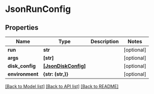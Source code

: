 # JsonRunConfig


## Properties
Name | Type | Description | Notes
------------ | ------------- | ------------- | -------------
**run** | **str** |  | [optional] 
**args** | **[str]** |  | [optional] 
**disk_config** | [**[JsonDiskConfig]**](JsonDiskConfig.md) |  | [optional] 
**environment** | **{str: (str,)}** |  | [optional] 

[[Back to Model list]](../README.md#documentation-for-models) [[Back to API list]](../README.md#documentation-for-api-endpoints) [[Back to README]](../README.md)


